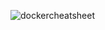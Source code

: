 ![dockercheatsheet](https://user-images.githubusercontent.com/103893307/194713450-b655d211-d329-4f7e-8df2-c64eb706c5d7.png)

